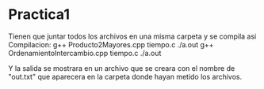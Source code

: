 # Practica1
Tienen que juntar todos los archivos en una misma carpeta y se compila asi
Compilacion: g++ Producto2Mayores.cpp tiempo.c
            ./a.out
            g++ OrdenamientoIntercambio.cpp tiempo.c
            ./a.out
            
Y la salida se mostrara en un archivo que se creara con el nombre de "out.txt" que aparecera en la carpeta
donde hayan metido los archivos.
